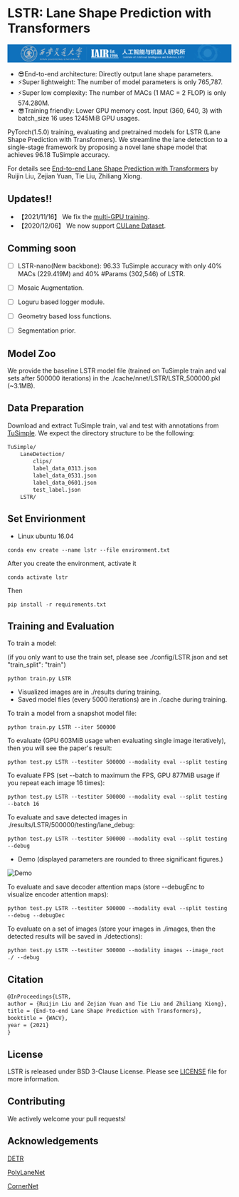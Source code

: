 **LSTR**: Lane Shape Prediction with Transformers
=======

![LSTR](.github/logo.png)

* 😎End-to-end architecture: Directly output lane shape parameters.
* ⚡Super lightweight: The number of model parameters is only 765,787.
* ⚡Super low complexity: The number of MACs (1 MAC = 2 FLOP) is only 574.280M.
* 😎Training friendly: Lower GPU memory cost. Input (360, 640, 3) with batch_size 16 uses 1245MiB GPU usages.


PyTorch(1.5.0) training, evaluating and pretrained models for LSTR (Lane Shape Prediction with Transformers).
We streamline the lane detection to a single-stage framework by proposing a novel lane shape model that achieves 96.18
TuSimple accuracy.

For details see [End-to-end Lane Shape Prediction with Transformers](https://arxiv.org/pdf/2011.04233.pdf) by Ruijin Liu, Zejian Yuan, Tie Liu, Zhiliang Xiong.

## Updates!!
* 【2021/11/16】 We fix the [multi-GPU training](https://github.com/liuruijin17/LSTR/issues/35).
* 【2020/12/06】 We now support [CULane Dataset](https://github.com/liuruijin17/LSTR/tree/culane).

## Comming soon
- [ ] LSTR-nano(New backbone): 96.33 TuSimple accuracy with only 40% MACs (229.419M) and 40% #Params (302,546) of LSTR.
- [ ] Mosaic Augmentation.
- [ ] Loguru based logger module.
- [ ] Geometry based loss functions.
- [ ] Segmentation prior.


## Model Zoo
We provide the baseline LSTR model file (trained on TuSimple train and val sets after 500000 iterations) in
the ./cache/nnet/LSTR/LSTR_500000.pkl (~3.1MB).


## Data Preparation
Download and extract TuSimple train, val and test with annotations from [TuSimple](https://github.com/TuSimple/tusimple-benchmark).
We expect the directory structure to be the following:
```
TuSimple/
    LaneDetection/
        clips/
        label_data_0313.json
        label_data_0531.json
        label_data_0601.json
        test_label.json
    LSTR/
```

## Set Envirionment

* Linux ubuntu 16.04


```
conda env create --name lstr --file environment.txt
```

After you create the environment, activate it

```
conda activate lstr
```

Then

```
pip install -r requirements.txt
```

## Training and Evaluation

To train a model:

(if you only want to use the train set, please see ./config/LSTR.json and
set "train_split": "train")
```
python train.py LSTR
```
* Visualized images are in ./results during training.
* Saved model files (every 5000 iterations) are in ./cache during training.

To train a model from a snapshot model file:
```
python train.py LSTR --iter 500000
```

To evaluate (GPU 603MiB usage when evaluating single image iteratively), then you will see the paper's result:
```
python test.py LSTR --testiter 500000 --modality eval --split testing
```

To evaluate FPS (set --batch to maximum the FPS, GPU 877MiB usage if you repeat each image 16 times):
```
python test.py LSTR --testiter 500000 --modality eval --split testing --batch 16
```

To evaluate and save detected images in ./results/LSTR/500000/testing/lane_debug:
```
python test.py LSTR --testiter 500000 --modality eval --split testing --debug
```

* Demo (displayed parameters are rounded to three significant figures.)

![Demo](.github/0601_1494453331677390055_20_resize.jpg)

To evaluate and save decoder attention maps (store --debugEnc to visualize encoder attention maps):
```
python test.py LSTR --testiter 500000 --modality eval --split testing --debug --debugDec
```

To evaluate on a set of images (store your images in ./images, then the detected results will be saved in ./detections):
```
python test.py LSTR --testiter 500000 --modality images --image_root ./ --debug
```

## Citation
```
@InProceedings{LSTR,
author = {Ruijin Liu and Zejian Yuan and Tie Liu and Zhiliang Xiong},
title = {End-to-end Lane Shape Prediction with Transformers},
booktitle = {WACV},
year = {2021}
}
```

## License
LSTR is released under BSD 3-Clause License. Please see [LICENSE](LICENSE) file for more information.

## Contributing
We actively welcome your pull requests!

## Acknowledgements

[DETR](https://github.com/facebookresearch/detr)

[PolyLaneNet](https://github.com/lucastabelini/PolyLaneNet)

[CornerNet](https://github.com/princeton-vl/CornerNet)
